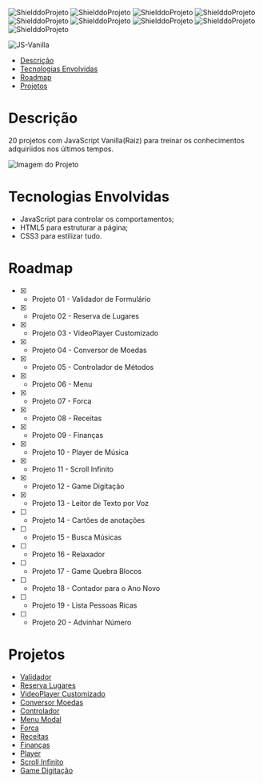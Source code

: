 <!-- PARA ESCOLHER AS CORES DAS LINGUAGENS USAR O SITE https://brandcolors.net/ -->
![ShielddoProjeto](https://img.shields.io/badge/Projeto-JS_Vanilla-b52e31.svg?style=for-the-badge)
![ShielddoProjeto](https://img.shields.io/badge/Versão-1.0.0-e9ebec.svg?style=for-the-badge)
![ShielddoProjeto](https://img.shields.io/badge/Linguagem-JavaScript-f7df1e.svg?style=for-the-badge)
![ShielddoProjeto](https://img.shields.io/badge/Markup-HTML-e34f26.svg?style=for-the-badge)
![ShielddoProjeto](https://img.shields.io/badge/Estilo-CSS-002561.svg?style=for-the-badge)
![ShielddoProjeto](https://img.shields.io/github/repo-size/adrianoleitedasilva/js-vanilla?style=for-the-badge)
![ShielddoProjeto](https://img.shields.io/tokei/lines/github/adrianoleitedasilva/js-vanilla?style=for-the-badge)
![ShielddoProjeto](https://img.shields.io/github/stars/adrianoleitedasilva/js-vanilla?style=for-the-badge) 
![ShielddoProjeto](https://img.shields.io/github/last-commit/adrianoleitedasilva/js-vanilla?style=for-the-badge)

<!-- Envie a imagem por meio de uma ISSUE e cole o link aqui nessa linha abaixo -->
![JS-Vanilla](https://user-images.githubusercontent.com/6373438/169386500-d7e399e4-64cf-4c25-b8f1-7427320cb801.png)

- [Descrição](#descrição)
- [Tecnologias Envolvidas](#tecnologias-envolvidas)
- [Roadmap](#roadmap)
- [Projetos](#projetos)
  
# Descrição

20 projetos com JavaScript Vanilla(Raiz) para treinar os conhecimentos adquiriidos nos últimos tempos.

![Imagem do Projeto](https://user-images.githubusercontent.com/6373438/169386680-b2576a5e-4141-4070-93fe-2997f17378b4.png)

# Tecnologias Envolvidas

- JavaScript para controlar os comportamentos;
- HTML5 para estruturar a página;
- CSS3 para estilizar tudo.

# Roadmap
- [x] - Projeto 01 - Validador de Formulário
- [x] - Projeto 02 - Reserva de Lugares
- [x] - Projeto 03 - VideoPlayer Customizado
- [x] - Projeto 04 - Conversor de Moedas
- [x] - Projeto 05 - Controlador de Métodos
- [x] - Projeto 06 - Menu
- [x] - Projeto 07 - Forca
- [x] - Projeto 08 - Receitas
- [x] - Projeto 09 - Finanças
- [x] - Projeto 10 - Player de Música
- [x] - Projeto 11 - Scroll Infinito
- [x] - Projeto 12 - Game Digitação
- [x] - Projeto 13 - Leitor de Texto por Voz
- [ ] - Projeto 14 - Cartões de anotações
- [ ] - Projeto 15 - Busca Músicas
- [ ] - Projeto 16 - Relaxador
- [ ] - Projeto 17 - Game Quebra Blocos
- [ ] - Projeto 18 - Contador para o Ano Novo
- [ ] - Projeto 19 - Lista Pessoas Ricas
- [ ] - Projeto 20 - Advinhar Número
# Projetos

- [Validador](https://adrianoleitedasilva.github.io/js-vanilla/00_validador/)
- [Reserva Lugares](https://adrianoleitedasilva.github.io/js-vanilla/01_reserva_lugares/)
- [VideoPlayer Customizado](https://adrianoleitedasilva.github.io/js-vanilla/02_videoplayer/)
- [Conversor Moedas](https://adrianoleitedasilva.github.io/js-vanilla/03_conversor_moedas/)
- [Controlador](https://adrianoleitedasilva.github.io/js-vanilla/04_controlador/)
- [Menu Modal](https://adrianoleitedasilva.github.io/js-vanilla/05_menu/)
- [Forca](https://adrianoleitedasilva.github.io/js-vanilla/06_forca/)
- [Receitas](https://adrianoleitedasilva.github.io/js-vanilla/07_receitas/)
- [Finanças](https://adrianoleitedasilva.github.io/js-vanilla/08_financas/)
- [Player](https://adrianoleitedasilva.github.io/js-vanilla/09_player/)
- [Scroll Infinito](https://adrianoleitedasilva.github.io/js-vanilla/10_scroll_infinito/)
- [Game Digitação](https://adrianoleitedasilva.github.io/js-vanilla/11_game_digitacao/)


